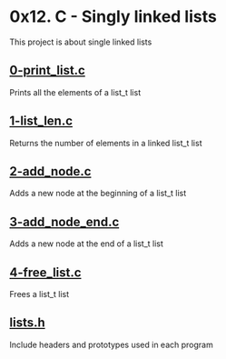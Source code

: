 # 0x12. C - Singly linked lists

This project is about single linked lists

## [0-print_list.c](./0-print_list.c)

Prints all the elements of a list_t list

## [1-list_len.c](./1-list_len.c)

Returns the number of elements in a linked list_t list

## [2-add_node.c](./2-add_node.c)

Adds a new node at the beginning of a list_t list

## [3-add_node_end.c](./3-add_node_end.c)

Adds a new node at the end of a list_t list

## [4-free_list.c](./4-free_list.c)

Frees a list_t list

## [lists.h](./lists.h)

Include headers and prototypes used in each program
